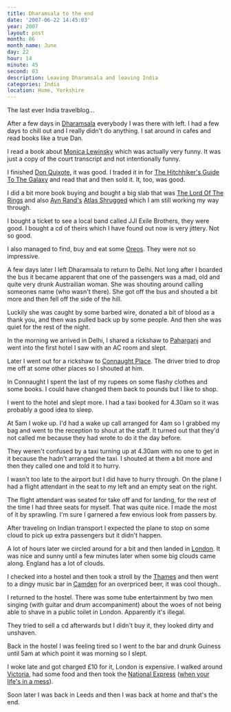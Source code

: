 ```yaml
---
title: Dharamsala to the end
date: '2007-06-22 14:45:03'
year: 2007
layout: post
month: 06
month_name: June
day: 22
hour: 14
minute: 45
second: 03
description: Leaving Dharamsala and leaving India
categories: India
location: Home, Yorkshire
---
```

The last ever India travelblog...  
  
After a few days in [Dharamsala][1] everybody I was there with left. I had a few days to chill out and I really didn't do anything. I sat around in cafes and read books like a true Dan.  
  
I read a book about [Monica Lewinsky][2] which was actually very funny. It was just a copy of the court transcript and not intentionally funny.  
  
I finished [Don Quixote][3], it was good. I traded it in for [The Hitchhiker's Guide To The Galaxy][4] and read that and then sold it. It, too, was good.  
  
I did a bit more book buying and bought a big slab that was [The Lord Of The Rings][5] and also [Ayn Rand's][6] [Atlas Shrugged][7] which I am still working my way through.  
  
I bought a ticket to see a local band called JJI Exile Brothers, they were good. I bought a cd of theirs which I have found out now is very jittery. Not so good.  
  
I also managed to find, buy and eat some [Oreos][8]. They were not so impressive.  
  
A few days later I left Dharamsala to return to Delhi. Not long after I boarded the bus it became apparent that one of the passengers was a mad, old and quite very drunk Austrailian woman. She was shouting around calling someones name (who wasn't there). She got off the bus and shouted a bit more and then fell off the side of the hill.  
  
Luckily she was caught by some barbed wire, donated a bit of blood as a thank you, and then was pulled back up by some people. And then she was quiet for the rest of the night.  
  
In the morning we arrived in Delhi, I shared a rickshaw to [Paharganj][9] and went into the first hotel I saw with an AC room and slept.  
  
Later I went out for a rickshaw to [Connaught Place][10]. The driver tried to drop me off at some other places so I shouted at him.  
  
In Connaught I spent the last of my rupees on some flashy clothes and some books. I could have changed them back to pounds but I like to shop.  
  
I went to the hotel and slept more. I had a taxi booked for 4.30am so it was probably a good idea to sleep.  
  
At 5am I woke up. I'd had a wake up call arranged for 4am so I grabbed my bag and went to the reception to shout at the staff. It turned out that they'd not called me because they had wrote to do it the day before.  
  
They weren't confused by a taxi turning up at 4.30am with no one to get in it because the hadn't arranged the taxi. I shouted at them a bit more and then they called one and told it to hurry.  
  
I wasn't too late to the airport but I did have to hurry through. On the plane I had a flight attendant in the seat to my left and an empty seat on the right.  
  
The flight attendant was seated for take off and for landing, for the rest of the time I had three seats for myself. That was quite nice. I made the most of it by sprawling. I'm sure I garnered a few envious look from passers by.  
  
After traveling on Indian transport I expected the plane to stop on some cloud to pick up extra passengers but it didn't happen.  
  
A lot of hours later we circled around for a bit and then landed in [London][11]. It was nice and sunny until a few minutes later when some big clouds came along. England has a lot of clouds.  
  
I checked into a hostel and then took a stroll by the [Thames][12] and then went to a dingy music bar in [Camden][13] for an overpriced beer, it was cool though..  
  
I returned to the hostel. There was some tube entertainment by two men singing (with guitar and drum accompaniment) about the woes of not being able to shave in a public toilet in London. Apparently it's illegal.  
  
They tried to sell a cd afterwards but I didn't buy it, they looked dirty and unshaven.  
  
Back in the hostel I was feeling tired so I went to the bar and drunk Guiness until 5am at which point it was morning so I slept.  
  
I woke late and got charged £10 for it, London is expensive. I walked around [Victoria][14], had some food and then took the [National Express][15] ([when your life's in a mess][16]).  
  
Soon later I was back in Leeds and then I was back at home and that's the end.  
  
 [1]: http://en.wikipedia.org/wiki/Dharamsala
 [2]: http://en.wikipedia.org/wiki/Monica_Lewinsky
 [3]: http://en.wikipedia.org/wiki/Don_Quixote
 [4]: http://en.wikipedia.org/wiki/The_Hitchhiker's_Guide_to_the_Galaxy_(book)
 [5]: http://en.wikipedia.org/wiki/Lord_Of_The_Rings
 [6]: http://en.wikipedia.org/wiki/Ayn_Rand
 [7]: http://en.wikipedia.org/wiki/Atlas_Shrugged
 [8]: http://en.wikipedia.org/wiki/Oreo
 [9]: http://en.wikipedia.org/wiki/Pahargan
 [10]: http://en.wikipedia.org/wiki/Connaught_Place,_New_Delhi
 [11]: http://en.wikipedia.org/wiki/London
 [12]: http://en.wikipedia.org/wiki/River_Thames
 [13]: http://en.wikipedia.org/wiki/Camden_Town
 [14]: http://en.wikipedia.org/wiki/Victoria_station_(London)
 [15]: http://en.wikipedia.org/wiki/National_Express
 [16]: http://www.youtube.com/watch?v=TiBI3A2WcrE
